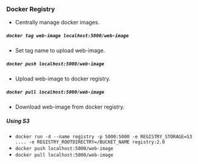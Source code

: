 ### Docker Registry
- Centrally manage docker images.

##### `docker tag web-image localhost:5000/web-image`
- Set tag name to upload web-image.

##### `docker push localhost:5000/web-image`
- Upload web-image to docker registry.

##### `docker pull localhost:5000/web-image`
- Download web-image from docker registry.

##### Using S3
- `docker run -d --name registry -p 5000:5000 -e REGISTRY_STORAGE=S3 .... -e REGISTRY_ROOTDIRECTRY=/BUCKET_NAME registry:2.0`
- `docker push localhost:5000/web-image`
- `docker pull localhost:5000/web-image`

